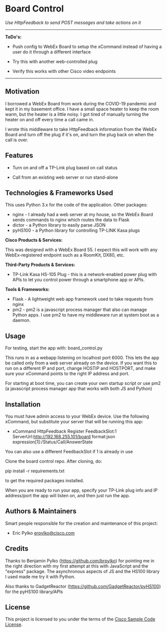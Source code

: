 # Board Control

*Use HttpFeedback to send POST messages and take actions on it*

---

**ToDo's:**

 - Push config to WebEx Board to setup the xCommand instead of having
    a user do it through a different interface

 - Try this with another web-controlled plug
 
 - Verify this works with other Cisco video endpoints

---

## Motivation

I borrowed a WebEx Board from work during the COVID-19 pandemic and kept it
in my basement office. I have a small space heater to keep the room warm,
but the heater is a little noisy. I got tired of manually turning the heater
on and off every time a call came in.

I wrote this middleware to take HttpFeedback information from the WebEx
Board and turn off the plug if it's on, and turn the plug back on when
the call is over.

## Features

 - Turn on and off a TP-Link plug based on call status

 - Call from an existing web server or run stand-alone

## Technologies & Frameworks Used

This uses Python 3.x for the code of the application. Other packages:

 - nginx - I already had a web server at my house, so the WebEx Board sends
   commands to nginx which routes the data to Flask
 - dictor - a Python library to easily parse JSON
 - pyHS100 - a Python library for controlling TP-LINK Kasa plugs

**Cisco Products & Services:**

This was designed with a WebEx Board 55. I expect this will work with any
WebEx-registered endpoint such as a RoomKit, DX80, etc.

**Third-Party Products & Services:**

 - TP-Link Kasa HS-105 Plug - this is a network-enabled power plug with
   APIs to let you control power through a smartphone app or APIs.

**Tools & Frameworks:**

 - Flask - A lightweight web app framework used to take requests from nginx
 - pm2 - pm2 is a javascript process manager that also can manage Python
   apps. I use pm2 to have my middleware run at system boot as a daemon.

## Usage

For testing, start the app with: board_control.py

This runs in as a webapp listening on localhost port 6000. This lets the
app be called only from a web server already on the device. If you want
this to run on a different IP and port, change HOSTIP and HOSTPORT, and
make sure your xCommand points to the right IP address and port.

For starting at boot time, you can create your own startup script or use
pm2 (a javascript process manager app that works with both JS and Python)

## Installation

You must have admin access to your WebEx device. Use the following xCommand,
but substitute your server that will be running this app:
  - xCommand HttpFeedback Register FeedbackSlot:1 ServerUrl:http://192.168.255.101/board format:json expression[1]:/Status/Call/AnswerState

You can also use a different FeedbackSlot if 1 is already in use

Clone the board control repo. After cloning, do:

  pip install -r requirements.txt

to get the required packages installed.

When you are ready to run your app, specify your TP-Link plug info and
IP address/port the app will listen on, and then just run the app.

## Authors & Maintainers

Smart people responsible for the creation and maintenance of this project:

- Eric Pylko <erpylko@cisco.com>

## Credits

Thanks to Benjamin Pylko (https://github.com/brpylko) for pointing me in
the right direction with my first attempt at this with JavaScript and
the "express" package. The asynchronous aspects of JS and the HS100
library I used made me try it with Python.

Also thanks to GadgetReactor (https://github.com/GadgetReactor/pyHS100) for
the pyHS100 library/APIs

## License

This project is licensed to you under the terms of the [Cisco Sample
Code License](./LICENSE).
